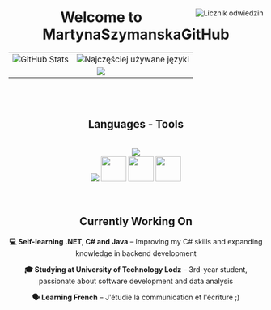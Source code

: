 <div align="center">
<img size = "50px" align= "right" src="https://komarev.com/ghpvc/?username=MartynaSzymanskaGitHub&color=blue" alt="Licznik odwiedzin"/>
<h1  align="center" size ="30px"> Welcome to  MartynaSzymanskaGitHub </h1>
<table align="center" <table align="center" border="0" cellspacing="0" cellpadding="0">
  <tr>
    <td>
      <img src="https://github-readme-stats.vercel.app/api?username=MartynaSzymanskaGitHub&show_icons=true&theme=radical" alt="GitHub Stats"/>
    </td>
    <td>
      <img src="https://github-readme-stats.vercel.app/api/top-langs/?username=MartynaSzymanskaGitHub&layout=compact&theme=radical" alt="Najczęściej używane języki"/>
    </td></tr>
  <tr>
    <td colspan="2" align="center">
      <img  src="https://streak-stats.demolab.com/?user=MartynaSzymanskaGitHub&theme=radical" >
    </td>
  </tr>
</table>
</div>

  <br>
  <br>

<h2 align="center"> Languages - Tools </h2>
<br/>
<div align="center">
  <img src="https://skillicons.dev/icons?i=react,html,css,vscode,github,figma,git" /> 
  <br>
  <img src="https://skillicons.dev/icons?i=c,java,mysql,nodejs,python,javascript" />
  <img src="https://cdn.jsdelivr.net/gh/devicons/devicon/icons/dot-net/dot-net-original.svg" width="50px"/>
  <img src="https://cdn.jsdelivr.net/gh/devicons/devicon/icons/oracle/oracle-original.svg" width="50px"/>
  <img src="https://cdn.jsdelivr.net/gh/devicons/devicon/icons/microsoftsqlserver/microsoftsqlserver-plain.svg" width="50px"/>
  <br>
</div>

  <br>
  <br>

<div align="center">
  <h2>Currently Working On</h2> 
  <p><strong>💻 Self-learning .NET, C# and Java</strong> – Improving my C# skills and expanding knowledge in backend development</p>
  <p><strong>🎓 Studying at University of Technology Lodz</strong> – 3rd-year student, passionate about software development and data analysis</p>
  <p><strong>🗣️ Learning French</strong> – J'étudie la communication et l'écriture ;) </p>
</div>
